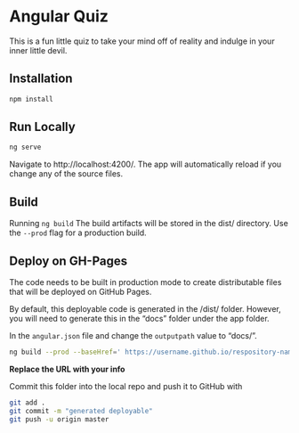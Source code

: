 # Angular Quiz

This is a fun little quiz to take your mind off of reality and indulge in your inner little devil.
## Installation


```bash
npm install
```

## Run Locally
```bash
ng serve
``` 
Navigate to http://localhost:4200/. The app will automatically reload if you change any of the source files.



## Build
Running ```ng build``` The build artifacts will be stored in the dist/ directory. Use the ```--prod``` flag for a production build.

## Deploy on GH-Pages
The code needs to be built in production mode to create distributable files that will be deployed on GitHub Pages. 

By default, this deployable code is generated in the /dist/ folder. However, you will need to generate this in the “docs” folder under the app folder.

In the ```angular.json``` file and change the ```outputpath``` value to “docs/”.

```bash
ng build --prod --baseHref=' https://username.github.io/respository-name/' 
``` 
**Replace the URL with your info**

Commit this folder into the local repo and push it to GitHub with
```bash
git add .
git commit -m "generated deployable"
git push -u origin master
```
